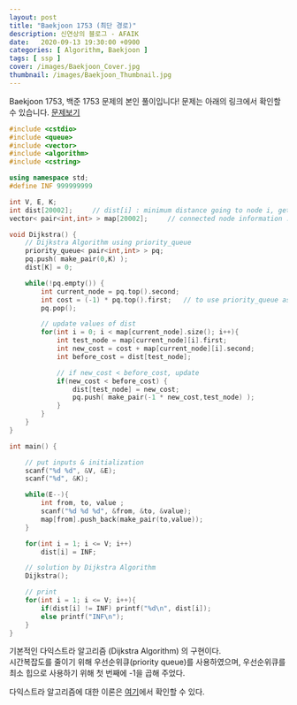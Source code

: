 ```yaml
---
layout: post
title: "Baekjoon 1753 (최단 경로)"
description: 신연상의 블로그 - AFAIK
date:   2020-09-13 19:30:00 +0900
categories: [ Algorithm, Baekjoon ]
tags: [ ssp ]
cover: /images/Baekjoon_Cover.jpg
thumbnail: /images/Baekjoon_Thumbnail.jpg
---
```


Baekjoon 1753, 백준 1753 문제의 본인 풀이입니다!
문제는 아래의 링크에서 확인할 수 있습니다.
[문제보기][prob]

<!-- more -->
```c++
#include <cstdio>
#include <queue>
#include <vector>
#include <algorithm>
#include <cstring>

using namespace std;
#define INF 999999999

int V, E, K;
int dist[20002];     // dist[i] : minimum distance going to node i, gets updated
vector< pair<int,int> > map[20002];     // connected node information : {to,value}

void Dijkstra() {
    // Dijkstra Algorithm using priority_queue
    priority_queue< pair<int,int> > pq;
    pq.push( make_pair(0,K) );
    dist[K] = 0;

    while(!pq.empty()) {
        int current_node = pq.top().second;
        int cost = (-1) * pq.top().first;   // to use priority_queue as minimum heap
        pq.pop();

        // update values of dist
        for(int i = 0; i < map[current_node].size(); i++){
            int test_node = map[current_node][i].first;
            int new_cost = cost + map[current_node][i].second;
            int before_cost = dist[test_node];

            // if new_cost < before_cost, update
            if(new_cost < before_cost) {
                dist[test_node] = new_cost;
                pq.push( make_pair(-1 * new_cost,test_node) );
            }
        }
    }
}

int main() {

    // put inputs & initialization
    scanf("%d %d", &V, &E);
    scanf("%d", &K);

    while(E--){
        int from, to, value ;
        scanf("%d %d %d", &from, &to, &value);
        map[from].push_back(make_pair(to,value));
    }

    for(int i = 1; i <= V; i++)
        dist[i] = INF;

    // solution by Dijkstra Algorithm
    Dijkstra();

    // print
    for(int i = 1; i <= V; i++){
        if(dist[i] != INF) printf("%d\n", dist[i]);
        else printf("INF\n");
    }
}
```
기본적인 다익스트라 알고리즘 (Dijkstra Algorithm) 의 구현이다.  
시간복잡도를 줄이기 위해 우선순위큐(priority queue)를 사용하였으며, 우선순위큐를 최소 힙으로 사용하기 위해 첫 번째에 -1을 곱해 주었다.

다익스트라 알고리즘에 대한 이론은 [여기][my]에서 확인할 수 있다.

[prob]: https://www.acmicpc.net/problem/1753
[my]: https://yxxshin.github.io/2020/09/13/2020-09-13-Dijkstra/



